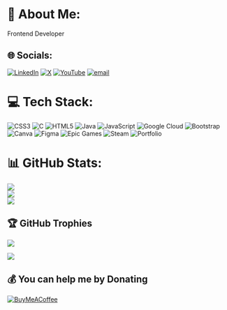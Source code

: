 # 💫 About Me:
Frontend Developer


## 🌐 Socials:
[![LinkedIn](https://img.shields.io/badge/LinkedIn-%230077B5.svg?logo=linkedin&logoColor=white)](https://linkedin.com/in/prateekrajput08) [![X](https://img.shields.io/badge/X-black.svg?logo=X&logoColor=white)](https://x.com/prateekrajput8) [![YouTube](https://img.shields.io/badge/YouTube-%23FF0000.svg?logo=YouTube&logoColor=white)](https://youtube.com/@TechCode9) [![email](https://img.shields.io/badge/Email-D14836?logo=gmail&logoColor=white)](mailto:prateekrajputofficial@gmail.com) 

# 💻 Tech Stack:
![CSS3](https://img.shields.io/badge/css3-%231572B6.svg?style=flat&logo=css3&logoColor=white) ![C](https://img.shields.io/badge/c-%2300599C.svg?style=flat&logo=c&logoColor=white) ![HTML5](https://img.shields.io/badge/html5-%23E34F26.svg?style=flat&logo=html5&logoColor=white) ![Java](https://img.shields.io/badge/java-%23ED8B00.svg?style=flat&logo=openjdk&logoColor=white) ![JavaScript](https://img.shields.io/badge/javascript-%23323330.svg?style=flat&logo=javascript&logoColor=%23F7DF1E) ![Google Cloud](https://img.shields.io/badge/GoogleCloud-%234285F4.svg?style=flat&logo=google-cloud&logoColor=white) ![Bootstrap](https://img.shields.io/badge/bootstrap-%238511FA.svg?style=flat&logo=bootstrap&logoColor=white) ![Canva](https://img.shields.io/badge/Canva-%2300C4CC.svg?style=flat&logo=Canva&logoColor=white) ![Figma](https://img.shields.io/badge/figma-%23F24E1E.svg?style=flat&logo=figma&logoColor=white) ![Epic Games](https://img.shields.io/badge/epicgames-%23313131.svg?style=flat&logo=epicgames&logoColor=white) ![Steam](https://img.shields.io/badge/steam-%23000000.svg?style=flat&logo=steam&logoColor=white) ![Portfolio](https://img.shields.io/badge/Portfolio-%23000000.svg?style=flat&logo=firefox&logoColor=#FF7139)
# 📊 GitHub Stats:
![](https://github-readme-stats.vercel.app/api?username=prateekrajput08&theme=dark&hide_border=true&include_all_commits=true&count_private=false)<br/>
![](https://nirzak-streak-stats.vercel.app/?user=prateekrajput08&theme=dark&hide_border=true)<br/>
![](https://github-readme-stats.vercel.app/api/top-langs/?username=prateekrajput08&theme=dark&hide_border=true&include_all_commits=true&count_private=false&layout=compact)

## 🏆 GitHub Trophies
![](https://github-profile-trophy.vercel.app/?username=prateekrajput08&theme=dark&no-frame=false&no-bg=true&margin-w=4)

[![](https://visitcount.itsvg.in/api?id=prateekrajput08&icon=6&color=12)](https://visitcount.itsvg.in)
 ## 💰 You can help me by Donating
 [![BuyMeACoffee](https://img.shields.io/badge/Buy%20Me%20a%20Coffee-ffdd00?style=for-the-badge&logo=buy-me-a-coffee&logoColor=black)](https://buymeacoffee.com/https://buymeacoffee.com/prateekrajputofficial) 
